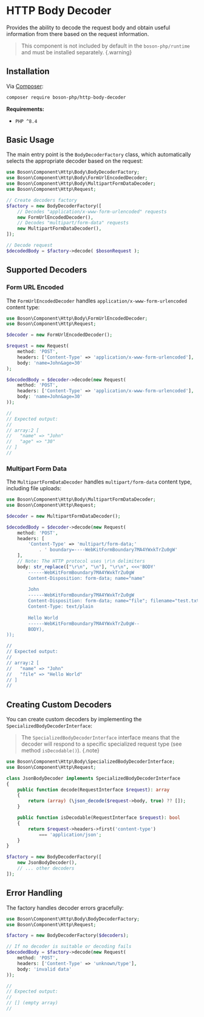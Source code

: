 # HTTP Body Decoder

Provides the ability to decode the request body and obtain useful information 
from there based on the request information.

> This component is not included by default in the `boson-php/runtime`
> and must be installed separately.
{.warning}


## Installation

Via [Composer](https://getcomposer.org/doc/01-basic-usage.md#installing-dependencies):

```bash
composer require boson-php/http-body-decoder
```

**Requirements:**

* `PHP ^8.4`


## Basic Usage

The main entry point is the `BodyDecoderFactory` class, which automatically 
selects the appropriate decoder based on the request:

```php
use Boson\Component\Http\Body\BodyDecoderFactory;
use Boson\Component\Http\Body\FormUrlEncodedDecoder;
use Boson\Component\Http\Body\MultipartFormDataDecoder;
use Boson\Component\Http\Request;

// Create decoders factory
$factory = new BodyDecoderFactory([
    // Decodes "application/x-www-form-urlencoded" requests
    new FormUrlEncodedDecoder(),
    // Decodes "multipart/form-data" requests
    new MultipartFormDataDecoder(),
]);

// Decode request
$decodedBody = $factory->decode( $bosonRequest );
```

## Supported Decoders

### Form URL Encoded

The `FormUrlEncodedDecoder` handles `application/x-www-form-urlencoded` 
content type:

```php
use Boson\Component\Http\Body\FormUrlEncodedDecoder;
use Boson\Component\Http\Request;

$decoder = new FormUrlEncodedDecoder();

$request = new Request(
    method: 'POST',
    headers: ['Content-Type' => 'application/x-www-form-urlencoded'],
    body: 'name=John&age=30'
);

$decodedBody = $decoder->decode(new Request(
    method: 'POST',
    headers: ['Content-Type' => 'application/x-www-form-urlencoded'],
    body: 'name=John&age=30'
));

//
// Expected output:
//
// array:2 [
//   "name" => "John"
//   "age" => "30"
// ]
//
```

### Multipart Form Data

The `MultipartFormDataDecoder` handles `multipart/form-data` content type, 
including file uploads:

```php
use Boson\Component\Http\Body\MultipartFormDataDecoder;
use Boson\Component\Http\Request;

$decoder = new MultipartFormDataDecoder();

$decodedBody = $decoder->decode(new Request(
    method: 'POST',
    headers: [
        'Content-Type' => 'multipart/form-data;' 
            . ' boundary=----WebKitFormBoundary7MA4YWxkTrZu0gW'
    ],
    // Note: The HTTP protocol uses \r\n delimiters
    body: str_replace(["\r\n", "\n"], "\r\n", <<<'BODY'
        ------WebKitFormBoundary7MA4YWxkTrZu0gW
        Content-Disposition: form-data; name="name"
        
        John
        ------WebKitFormBoundary7MA4YWxkTrZu0gW
        Content-Disposition: form-data; name="file"; filename="test.txt"
        Content-Type: text/plain
        
        Hello World
        ------WebKitFormBoundary7MA4YWxkTrZu0gW--
        BODY),
));

// 
// Expected output:
//
// array:2 [
//   "name" => "John"
//   "file" => "Hello World"
// ]
//
```

## Creating Custom Decoders

You can create custom decoders by implementing 
the `SpecializedBodyDecoderInterface`:

> The `SpecializedBodyDecoderInterface` interface means that the 
> decoder will respond to a specific specialized request type 
> (see method `isDecodable()`).
{.note}

```php
use Boson\Component\Http\Body\SpecializedBodyDecoderInterface;
use Boson\Component\Http\Request;

class JsonBodyDecoder implements SpecializedBodyDecoderInterface
{
    public function decode(RequestInterface $request): array
    {
        return (array) (\json_decode($request->body, true) ?? []);
    }

    public function isDecodable(RequestInterface $request): bool
    {
        return $request->headers->first('content-type')
            === 'application/json';
    }
}

$factory = new BodyDecoderFactory([
    new JsonBodyDecoder(),
    // ... other decoders
]);
```

## Error Handling

The factory handles decoder errors gracefully:

```php
use Boson\Component\Http\Body\BodyDecoderFactory;
use Boson\Component\Http\Request;

$factory = new BodyDecoderFactory($decoders);

// If no decoder is suitable or decoding fails
$decodedBody = $factory->decode(new Request(
    method: 'POST',
    headers: ['Content-Type' => 'unknown/type'],
    body: 'invalid data'
));

// 
// Expected output:
//
// [] (empty array)
//
```